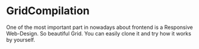 # GridCompilation

One of the most important part in nowadays about frontend is a Responsive Web-Design.
So beautiful Grid. You can easily clone it and try how it works by yourself.
 